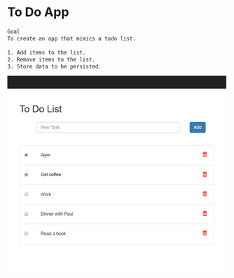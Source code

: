 # To Do App

```
Goal
To create an app that mimics a todo list.

1. Add items to the list.
2. Remove items to the list.
3. Store data to be persisted.
```

<img src="toDoList_1.png" alt="To Do App">
